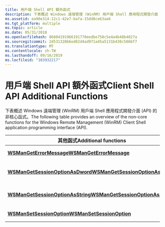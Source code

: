 ```yaml
---
title: 用戶端 Shell API 額外函式
description: 下表概述 Windows 遠端管理 (WinRM) 用戶端 Shell 應用程式開發介面 (API) 的非核心函式。
ms.assetid: ea90e314-12c1-42e7-bafa-15dd8ce63aa6
ms.tgt_platform: multiple
ms.topic: article
ms.date: 05/31/2018
ms.openlocfilehash: 86804191966191778eedbe758c5e4a4b48b4027a
ms.sourcegitcommit: 2d531328b6ed82d4ad971a45a5131b430c5866f7
ms.translationtype: MT
ms.contentlocale: zh-TW
ms.lasthandoff: 09/16/2019
ms.locfileid: "103932217"
---
```

# <a name="client-shell-api-additional-functions"></a><span data-ttu-id="71c48-103">用戶端 Shell API 額外函式</span><span class="sxs-lookup"><span data-stu-id="71c48-103">Client Shell API Additional Functions</span></span>

<span data-ttu-id="71c48-104">下表概述 Windows 遠端管理 (WinRM) 用戶端 Shell 應用程式開發介面 (API) 的非核心函式。</span><span class="sxs-lookup"><span data-stu-id="71c48-104">The following table provides an overview of the non-core functions for the Windows Remote Management (WinRM) Client Shell application programming interface (API).</span></span>



| <span data-ttu-id="71c48-105">其他函式</span><span class="sxs-lookup"><span data-stu-id="71c48-105">Additional functions</span></span>                                                   | <span data-ttu-id="71c48-106">Description</span><span class="sxs-lookup"><span data-stu-id="71c48-106">Description</span></span>                       |
|------------------------------------------------------------------------|-----------------------------------|
| [<span data-ttu-id="71c48-107">**WSManGetErrorMessage**</span><span class="sxs-lookup"><span data-stu-id="71c48-107">**WSManGetErrorMessage**</span></span>](/windows/desktop/api/Wsman/nf-wsman-wsmangeterrormessage)                   | <span data-ttu-id="71c48-108">取得錯誤訊息。</span><span class="sxs-lookup"><span data-stu-id="71c48-108">Gets error messages.</span></span>              |
| [<span data-ttu-id="71c48-109">**WSManGetSessionOptionAsDword**</span><span class="sxs-lookup"><span data-stu-id="71c48-109">**WSManGetSessionOptionAsDword**</span></span>](/windows/desktop/api/Wsman/nf-wsman-wsmangetsessionoptionasdword)   | <span data-ttu-id="71c48-110">取得作為 DWORD 的會話選項。</span><span class="sxs-lookup"><span data-stu-id="71c48-110">Gets session options as a DWORD.</span></span>  |
| [<span data-ttu-id="71c48-111">**WSManGetSessionOptionAsString**</span><span class="sxs-lookup"><span data-stu-id="71c48-111">**WSManGetSessionOptionAsString**</span></span>](/windows/desktop/api/Wsman/nf-wsman-wsmangetsessionoptionasstring) | <span data-ttu-id="71c48-112">取得以字串形式提供的會話選項。</span><span class="sxs-lookup"><span data-stu-id="71c48-112">Gets session options as a string.</span></span> |
| [<span data-ttu-id="71c48-113">**WSManSetSessionOption**</span><span class="sxs-lookup"><span data-stu-id="71c48-113">**WSManSetSessionOption**</span></span>](/windows/desktop/api/Wsman/nf-wsman-wsmansetsessionoption)                 | <span data-ttu-id="71c48-114">設定會話選項。</span><span class="sxs-lookup"><span data-stu-id="71c48-114">Sets session options.</span></span>             |



 

 

 





